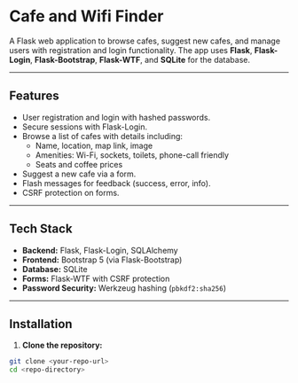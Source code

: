 # Cafe and Wifi Finder

A Flask web application to browse cafes, suggest new cafes, and manage users with registration and login functionality. The app uses **Flask**, **Flask-Login**, **Flask-Bootstrap**, **Flask-WTF**, and **SQLite** for the database.

---

## Features

- User registration and login with hashed passwords.
- Secure sessions with Flask-Login.
- Browse a list of cafes with details including:
  - Name, location, map link, image
  - Amenities: Wi-Fi, sockets, toilets, phone-call friendly
  - Seats and coffee prices
- Suggest a new cafe via a form.
- Flash messages for feedback (success, error, info).
- CSRF protection on forms.

---

## Tech Stack

- **Backend:** Flask, Flask-Login, SQLAlchemy
- **Frontend:** Bootstrap 5 (via Flask-Bootstrap)
- **Database:** SQLite
- **Forms:** Flask-WTF with CSRF protection
- **Password Security:** Werkzeug hashing (`pbkdf2:sha256`)

---

## Installation

1. **Clone the repository:**

```bash
git clone <your-repo-url>
cd <repo-directory>
